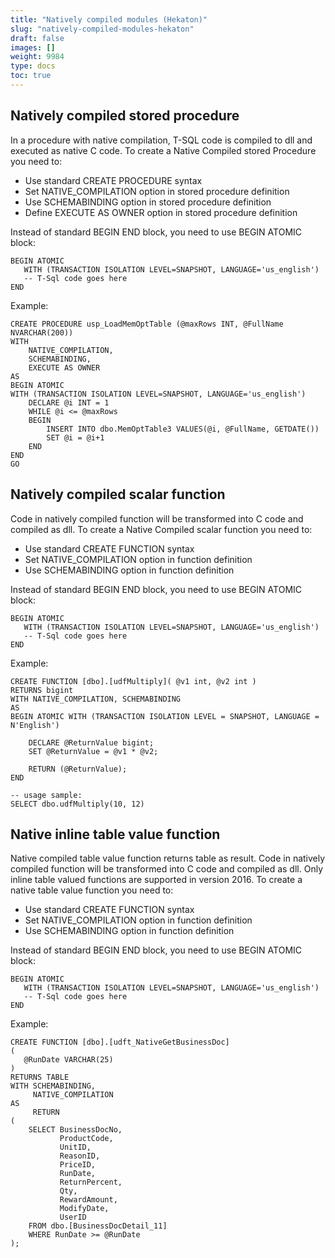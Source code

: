 ```yaml
---
title: "Natively compiled modules (Hekaton)"
slug: "natively-compiled-modules-hekaton"
draft: false
images: []
weight: 9984
type: docs
toc: true
---
```


## Natively compiled stored procedure
In a procedure with native compilation, T-SQL code is compiled to dll and executed as native C code. To create a Native Compiled stored Procedure you need to:
 - Use standard CREATE PROCEDURE syntax
 - Set NATIVE_COMPILATION option in stored procedure definition
 - Use SCHEMABINDING option in stored procedure definition
 - Define EXECUTE AS OWNER option in stored procedure definition

Instead of standard BEGIN END block, you need to use BEGIN ATOMIC block:

    BEGIN ATOMIC
       WITH (TRANSACTION ISOLATION LEVEL=SNAPSHOT, LANGUAGE='us_english')
       -- T-Sql code goes here
    END

Example:

    CREATE PROCEDURE usp_LoadMemOptTable (@maxRows INT, @FullName NVARCHAR(200))
    WITH
        NATIVE_COMPILATION, 
        SCHEMABINDING, 
        EXECUTE AS OWNER
    AS
    BEGIN ATOMIC
    WITH (TRANSACTION ISOLATION LEVEL=SNAPSHOT, LANGUAGE='us_english')
        DECLARE @i INT = 1
        WHILE @i <= @maxRows
        BEGIN
            INSERT INTO dbo.MemOptTable3 VALUES(@i, @FullName, GETDATE())
            SET @i = @i+1
        END
    END
    GO

## Natively compiled scalar function
Code in natively compiled function will be transformed into C code and compiled as dll. To create a Native Compiled scalar function you need to:
 - Use standard CREATE FUNCTION syntax
 - Set NATIVE_COMPILATION option in function definition
 - Use SCHEMABINDING option in function definition

Instead of standard BEGIN END block, you need to use BEGIN ATOMIC block:

    BEGIN ATOMIC
       WITH (TRANSACTION ISOLATION LEVEL=SNAPSHOT, LANGUAGE='us_english')
       -- T-Sql code goes here
    END

Example:

    CREATE FUNCTION [dbo].[udfMultiply]( @v1 int, @v2 int )   
    RETURNS bigint 
    WITH NATIVE_COMPILATION, SCHEMABINDING  
    AS   
    BEGIN ATOMIC WITH (TRANSACTION ISOLATION LEVEL = SNAPSHOT, LANGUAGE = N'English')  
      
        DECLARE @ReturnValue bigint;  
        SET @ReturnValue = @v1 * @v2;         
      
        RETURN (@ReturnValue);    
    END 
    
    -- usage sample:
    SELECT dbo.udfMultiply(10, 12)

## Native inline table value function
Native compiled table value function returns table as result. Code in natively compiled function will be transformed into C code and compiled as dll.  Only inline table valued functions are supported in version 2016. To create a native table value function you need to:
 - Use standard CREATE FUNCTION syntax
 - Set NATIVE_COMPILATION option in function definition
 - Use SCHEMABINDING option in function definition

Instead of standard BEGIN END block, you need to use BEGIN ATOMIC block:

    BEGIN ATOMIC
       WITH (TRANSACTION ISOLATION LEVEL=SNAPSHOT, LANGUAGE='us_english')
       -- T-Sql code goes here
    END

Example:

    CREATE FUNCTION [dbo].[udft_NativeGetBusinessDoc]
    (
       @RunDate VARCHAR(25)
    )
    RETURNS TABLE
    WITH SCHEMABINDING,
         NATIVE_COMPILATION
    AS
         RETURN
    (
        SELECT BusinessDocNo,
               ProductCode,
               UnitID,               
               ReasonID,
               PriceID,
               RunDate,
               ReturnPercent,
               Qty,
               RewardAmount,
               ModifyDate,
               UserID
        FROM dbo.[BusinessDocDetail_11]
        WHERE RunDate >= @RunDate
    );

